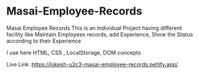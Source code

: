 # Masai-Employee-Records
Masai Employee Records This is an Individual Project having different facility like Maintain Employees records, add Experience, Show the Status according to their Experience


I use here HTML, CSS , LocalStorage, DOM concepts

Live Link :https://lokesh-u2c3-masai-employee-records.netlify.app/
